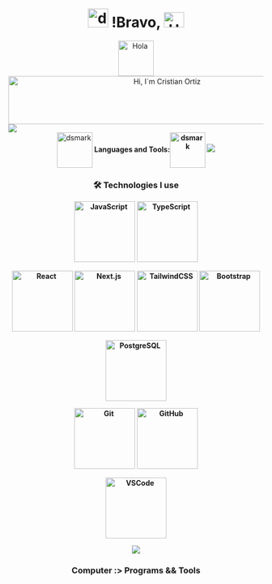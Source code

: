 # <div align="center"><img alt="dsmark" height="37px" width="40px" src="https://c.tenor.com/P7zWdgA3E2EAAAAi/spunchbob-the-g.gif"></img> !Bravo, <img alt="Hola" height="30px" width="40px" src="https://emojipedia-us.s3.amazonaws.com/source/skype/289/ghost_1f47b.png"></img>

<div align="center">
 <img alt="Hola" height="70px" width="70px" align="center" src="https://c.tenor.com/fYg91qBpDdgAAAAi/bongo-cat-transparent.gif"></img>
<br>
<img src="https://images.cooltext.com/5729409.gif" width="611" height="95" alt="Hi, I´m Cristian Ortiz" />
<br />

</div>

 <img src="https://user-images.githubusercontent.com/73097560/115834477-dbab4500-a447-11eb-908a-139a6edaec5c.gif"> 

<div align="center">
<img alt="dsmark" align="center" height="70px" width="70px" src="https://c.tenor.com/cXlrPENTVkEAAAAi/chika-dance.gif">
 <b> Languages and Tools:<img alt="dsmark" align="center" height="70px" width="70px" src="https://c.tenor.com/cXlrPENTVkEAAAAi/chika-dance.gif">
 <img src="https://user-images.githubusercontent.com/73097560/115834477-dbab4500-a447-11eb-908a-139a6edaec5c.gif">
<h3 align="center">🛠️ Technologies I use </h3>

<p align="center">
  <!-- Lenguajes -->
  <img src="https://www.vectorlogo.zone/logos/javascript/javascript-ar21.svg" width="120" alt="JavaScript" />
  <img src="https://www.vectorlogo.zone/logos/typescriptlang/typescriptlang-ar21.svg" width="120" alt="TypeScript" />
</p>

<p align="center">
  <img src="https://www.vectorlogo.zone/logos/reactjs/reactjs-ar21.svg" width="120" alt="React" />
  <img src="https://www.vectorlogo.zone/logos/nextjs/nextjs-ar21.svg" width="120" alt="Next.js" />
  <img src="https://www.vectorlogo.zone/logos/tailwindcss/tailwindcss-ar21.svg" width="120" alt="TailwindCSS" />
  <img src="https://www.vectorlogo.zone/logos/getbootstrap/getbootstrap-ar21.svg" width="120" alt="Bootstrap" />
</p>
<p align="center">
  <img src="https://www.vectorlogo.zone/logos/postgresql/postgresql-ar21.svg" width="120" alt="PostgreSQL" />
</p>
<p align="center">
  <img src="https://www.vectorlogo.zone/logos/git-scm/git-scm-ar21.svg" width="120" alt="Git" />
  <img src="https://www.vectorlogo.zone/logos/github/github-ar21.svg" width="120" alt="GitHub" />
</p>
<p align="center">
  <img src="https://www.vectorlogo.zone/logos/visualstudio_code/visualstudio_code-ar21.svg" width="120" alt="VSCode" />
</p>




<img src="https://user-images.githubusercontent.com/73097560/115834477-dbab4500-a447-11eb-908a-139a6edaec5c.gif"> 
  <br>
</p>

### Computer :> Programs && Tools



